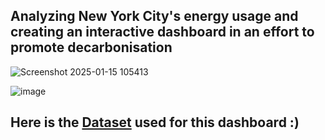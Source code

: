## Analyzing New York City's energy usage and creating an interactive dashboard in an effort to promote decarbonisation

![Screenshot 2025-01-15 105413](https://github.com/user-attachments/assets/2f0d83a9-f626-4e7b-80c1-2c8bb33fd8d6)

![image](https://github.com/user-attachments/assets/9b3b9165-5640-458a-a06e-e255c272e372)

## Here is the [Dataset](https://data.cityofnewyork.us/Environment/NYC-Building-Energy-and-Water-Data-Disclosure-for-/5zyy-y8am/explore) used for this dashboard :)
